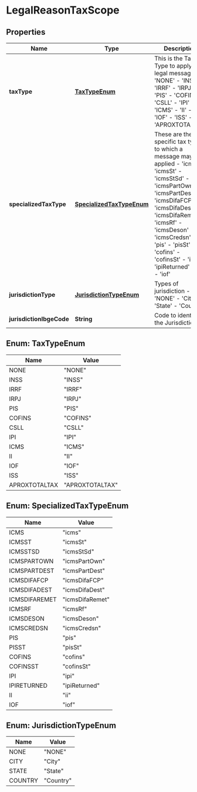 
# LegalReasonTaxScope

## Properties
Name | Type | Description | Notes
------------ | ------------- | ------------- | -------------
**taxType** | [**TaxTypeEnum**](#TaxTypeEnum) | This is the Tax Type to apply legal messages. - &#39;NONE&#39; - &#39;INSS&#39; - &#39;IRRF&#39; - &#39;IRPJ&#39; - &#39;PIS&#39; - &#39;COFINS&#39; - &#39;CSLL&#39; - &#39;IPI&#39; - &#39;ICMS&#39; - &#39;II&#39; - &#39;IOF&#39; - &#39;ISS&#39; - &#39;APROXTOTALTAX&#39;  | 
**specializedTaxType** | [**SpecializedTaxTypeEnum**](#SpecializedTaxTypeEnum) | These are the specific tax types to which a message may be applied - &#39;icms&#39; - &#39;icmsSt&#39; - &#39;icmsStSd&#39; - &#39;icmsPartOwn&#39; - &#39;icmsPartDest&#39; - &#39;icmsDifaFCP&#39; - &#39;icmsDifaDest&#39; - &#39;icmsDifaRemet&#39; - &#39;icmsRf&#39; - &#39;icmsDeson&#39; - &#39;icmsCredsn&#39; - &#39;pis&#39; - &#39;pisSt&#39; - &#39;cofins&#39; - &#39;cofinsSt&#39; - &#39;ipi&#39; - &#39;ipiReturned&#39; - &#39;ii&#39; - &#39;iof&#39;  |  [optional]
**jurisdictionType** | [**JurisdictionTypeEnum**](#JurisdictionTypeEnum) | Types of jurisdiction - &#39;NONE&#39; - &#39;City&#39; - &#39;State&#39; - &#39;Country&#39;  | 
**jurisdictionIbgeCode** | **String** | Code to identify the Jurisdiction |  [optional]


<a name="TaxTypeEnum"></a>
## Enum: TaxTypeEnum
Name | Value
---- | -----
NONE | &quot;NONE&quot;
INSS | &quot;INSS&quot;
IRRF | &quot;IRRF&quot;
IRPJ | &quot;IRPJ&quot;
PIS | &quot;PIS&quot;
COFINS | &quot;COFINS&quot;
CSLL | &quot;CSLL&quot;
IPI | &quot;IPI&quot;
ICMS | &quot;ICMS&quot;
II | &quot;II&quot;
IOF | &quot;IOF&quot;
ISS | &quot;ISS&quot;
APROXTOTALTAX | &quot;APROXTOTALTAX&quot;


<a name="SpecializedTaxTypeEnum"></a>
## Enum: SpecializedTaxTypeEnum
Name | Value
---- | -----
ICMS | &quot;icms&quot;
ICMSST | &quot;icmsSt&quot;
ICMSSTSD | &quot;icmsStSd&quot;
ICMSPARTOWN | &quot;icmsPartOwn&quot;
ICMSPARTDEST | &quot;icmsPartDest&quot;
ICMSDIFAFCP | &quot;icmsDifaFCP&quot;
ICMSDIFADEST | &quot;icmsDifaDest&quot;
ICMSDIFAREMET | &quot;icmsDifaRemet&quot;
ICMSRF | &quot;icmsRf&quot;
ICMSDESON | &quot;icmsDeson&quot;
ICMSCREDSN | &quot;icmsCredsn&quot;
PIS | &quot;pis&quot;
PISST | &quot;pisSt&quot;
COFINS | &quot;cofins&quot;
COFINSST | &quot;cofinsSt&quot;
IPI | &quot;ipi&quot;
IPIRETURNED | &quot;ipiReturned&quot;
II | &quot;ii&quot;
IOF | &quot;iof&quot;


<a name="JurisdictionTypeEnum"></a>
## Enum: JurisdictionTypeEnum
Name | Value
---- | -----
NONE | &quot;NONE&quot;
CITY | &quot;City&quot;
STATE | &quot;State&quot;
COUNTRY | &quot;Country&quot;



